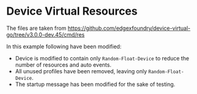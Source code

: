 # Device Virtual Resources

The files are taken from https://github.com/edgexfoundry/device-virtual-go/tree/v3.0.0-dev.45/cmd/res

In this example following have been modified:
- Device is modified to contain only `Random-Float-Device` to reduce the number of resources and auto events.
- All unused profiles have been removed, leaving only `Random-Float-Device`.
- The startup message has been modified for the sake of testing.
